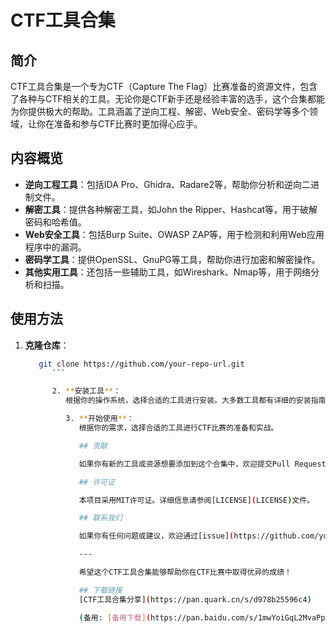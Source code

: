 # CTF工具合集

## 简介

CTF工具合集是一个专为CTF（Capture The Flag）比赛准备的资源文件，包含了各种与CTF相关的工具。无论你是CTF新手还是经验丰富的选手，这个合集都能为你提供极大的帮助。工具涵盖了逆向工程、解密、Web安全、密码学等多个领域，让你在准备和参与CTF比赛时更加得心应手。

## 内容概览

- **逆向工程工具**：包括IDA Pro、Ghidra、Radare2等，帮助你分析和逆向二进制文件。
- **解密工具**：提供各种解密工具，如John the Ripper、Hashcat等，用于破解密码和哈希值。
- **Web安全工具**：包括Burp Suite、OWASP ZAP等，用于检测和利用Web应用程序中的漏洞。
- **密码学工具**：提供OpenSSL、GnuPG等工具，帮助你进行加密和解密操作。
- **其他实用工具**：还包括一些辅助工具，如Wireshark、Nmap等，用于网络分析和扫描。

## 使用方法

1. **克隆仓库**：
   ```bash
      git clone https://github.com/your-repo-url.git
         ```

         2. **安装工具**：
            根据你的操作系统，选择合适的工具进行安装。大多数工具都有详细的安装指南，请参考各自的官方文档。

            3. **开始使用**：
               根据你的需求，选择合适的工具进行CTF比赛的准备和实战。

               ## 贡献

               如果你有新的工具或资源想要添加到这个合集中，欢迎提交Pull Request。我们非常欢迎社区的贡献，共同完善这个CTF工具合集。

               ## 许可证

               本项目采用MIT许可证。详细信息请参阅[LICENSE](LICENSE)文件。

               ## 联系我们

               如果你有任何问题或建议，欢迎通过[issue](https://github.com/your-repo-url/issues)或邮件联系我们。

               ---

               希望这个CTF工具合集能够帮助你在CTF比赛中取得优异的成绩！

               ## 下载链接
               [CTF工具合集分享](https://pan.quark.cn/s/d978b25596c4) 

               (备用: [备用下载](https://pan.baidu.com/s/1mwYoiGqL2MvaPpAk-u4nJw?pwd=1234))
